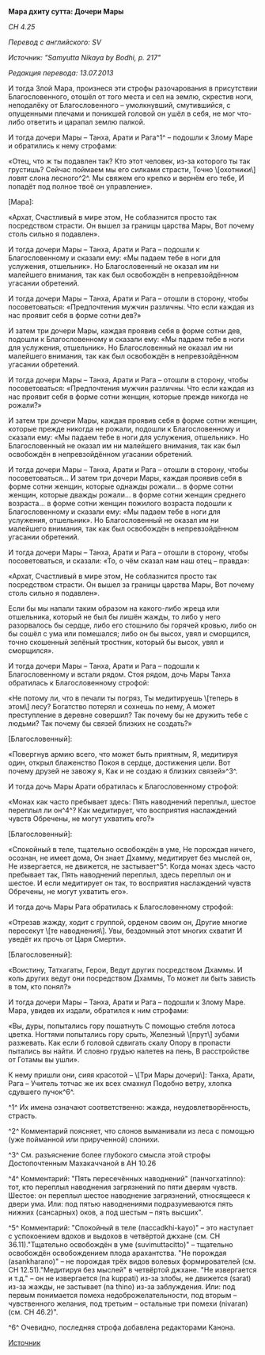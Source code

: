 **Мара дхиту сутта: Дочери Мары**

*СН 4\.25*

_Перевод с английского: SV_

_Источник: "Samyutta Nikaya by Bodhi, p\. 217"_

_Редакция перевода: 13\.07\.2013_

И тогда Злой Мара, произнеся эти строфы разочарования в присутствии Благословенного, отошёл от того места и сел на землю, скрестив ноги, неподалёку от Благословенного – умолкнувший, смутившийся, с опущенными плечами и поникшей головой он ушёл в себя, не мог что\-либо ответить и царапал землю палкой\.

И тогда дочери Мары – Танха, Арати и Рага^1^ – подошли к Злому Маре и обратились к нему строфами:

«Отец, что ж ты подавлен так? Кто этот человек, из\-за которого ты так грустишь? Сейчас поймаем мы его силками страсти, Точно \\[охотники\\] ловят слона лесного^2^\. Мы свяжем его крепко и вернём его тебе, И попадёт под полное твоё он управление»\.

\[Мара\]: 

«Архат, Счастливый в мире этом, Не соблазнится просто так посредством страсти\. Он вышел за границы царства Мары, Вот почему столь сильно я подавлен»\.

И тогда дочери Мары – Танха, Арати и Рага – подошли к Благословенному и сказали ему: «Мы падаем тебе в ноги для услужения, отшельник»\. Но Благословенный не оказал им ни малейшего внимания, так как был освобождён в непревзойдённом угасании обретений\.

И тогда дочери Мары – Танха, Арати и Рага – отошли в сторону, чтобы посоветоваться: «Предпочтения мужчин различны\. Что если каждая из нас проявит себя в форме сотни дев?»

И затем три дочери Мары, каждая проявив себя в форме сотни дев, подошли к Благословенному и сказали ему: «Мы падаем тебе в ноги для услужения, отшельник»\. Но Благословенный не оказал им ни малейшего внимания, так как был освобождён в непревзойдённом угасании обретений\.

И тогда дочери Мары – Танха, Арати и Рага – отошли в сторону, чтобы посоветоваться: «Предпочтения мужчин различны\. Что если каждая из нас проявит себя в форме сотни женщин, которые прежде никогда не рожали?»

И затем три дочери Мары, каждая проявив себя в форме сотни женщин, которые прежде никогда не рожали, подошли к Благословенному и сказали ему: «Мы падаем тебе в ноги для услужения, отшельник»\. Но Благословенный не оказал им ни малейшего внимания, так как был освобождён в непревзойдённом угасании обретений\.

И тогда дочери Мары – Танха, Арати и Рага – отошли в сторону, чтобы посоветоваться… И затем три дочери Мары, каждая проявив себя в форме сотни женщин, которые однажды рожали… в форме сотни женщин, которые дважды рожали… в форме сотни женщин среднего возраста… в форме сотни женщин пожилого возраста подошли к Благословенному и сказали ему: «Мы падаем тебе в ноги для услужения, отшельник»\. Но Благословенный не оказал им ни малейшего внимания, так как был освобождён в непревзойдённом угасании обретений\.

И тогда дочери Мары – Танха, Арати и Рага – отошли в сторону, чтобы посоветоваться, и сказали: «То, о чём сказал нам наш отец – правда»:

«Архат, Счастливый в мире этом, Не соблазнится просто так посредством страсти\. Он вышел за границы царства Мары, Вот почему столь сильно я подавлен»\.

Если бы мы напали таким образом на какого\-либо жреца или отшельника, который не был бы лишён жажды, то либо у него разорвалось бы сердце, либо его стошнило бы горячей кровью, либо он бы сошёл с ума или помешался; либо он бы высох, увял и сморщился, точно скошенный зелёный тростник, который бы высох, увял и сморщился»\.

И тогда дочери Мары – Танха, Арати и Рага – подошли к Благословенному и встали рядом\. Стоя рядом, дочь Мары Танха обратилась к Благословенному строфой:

«Не потому ли, что в печали ты погряз, Ты медитируешь \\[теперь в этом\\] лесу? Богатство потерял и сохнешь по нему, А может преступление в деревне совершил? Так почему бы не дружить тебе с людьми? Так почему бы связей близких не создать?»

\[Благословенный\]:

«Повергнув армию всего, что может быть приятным, Я, медитируя один, открыл блаженство Покоя в сердце, достижения цели\. Вот почему друзей не завожу я, Как и не создаю я близких связей»^3^\.

И тогда дочь Мары Арати обратилась к Благословенному строфой:

«Монах как часто пребывает здесь: Пять наводнений переплыл, шестое переплыл ли он^4^? Как медитирует, что восприятия наслаждений чувств Обречены, не могут ухватить его?»

\[Благословенный\]:

«Спокойный в теле, тщательно освобождён в уме, Не порождая ничего, осознан, не имеет дома, Он знает Дхамму, медитирует без мыслей он, Не извергается, не движется, не застывает^5^\. Когда монах здесь часто пребывает так, Пять наводнений переплыл, здесь переплыл он и шестое\. И если медитирует он так, то восприятия наслаждений чувств Обречены, не могут ухватить его»\.

И тогда дочь Мары Рага обратилась к Благословенному строфой:

«Отрезав жажду, ходит с группой, орденом своим он, Другие многие пересекут \\[те наводнения\\]\. Увы, бездомный этот многих схватит И уведёт их прочь от Царя Смерти»\.

\[Благословенный\]:

«Воистину, Татхагаты, Герои, Ведут других посредством Дхаммы\. И коль других ведут они посредством Дхаммы, То может ли быть зависть в том, кто понял?»

И тогда дочери Мары – Танха, Арати и Рага – подошли к Злому Маре\. Мара, увидев их издали, обратился к ним строфами:

«Вы, дуры, попытались гору пошатнуть С помощью стебля лотоса цветка\. Ногтями попытались гору срыть, Железный \\[прут\\] зубами разжевать\. Как если б головой сдвигать скалу Опору в пропасти пытались вы найти\. И словно грудью налетев на пень, В расстройстве от Готамы вы ушли»\.

К нему пришли они, сияя красотой – \\[Три Мары дочери\\]: Танха, Арати, Рага – Учитель тотчас же их всех смахнул Подобно ветру, хлопка сдувшего пучок^6^\.

^1^ Их имена означают соответственно: жажда, неудовлетворённость, страсть\. 

^2^ Комментарий поясняет, что слонов выманивали из леса с помощью \(уже пойманной или прирученной\) слонихи\. 

^3^ См\. разъяснение более глубокого смысла этой строфы Достопочтенным Махакаччаной в АН 10\.26 

^4^ Комментарий: "Пять пересечённых наводнений" \(панчогхатinno\): тот, кто переплыл наводнения загрязнений по пяти дверям чувств\. Шестое: он переплыл шестое наводнение загрязнений, относящееся к двери ума\. Или: под пятью наводнениями подразумеваются пять нижних \(сансарных\) оков, а под шестым – пять высших"\. 

^5^ Комментарий: "Спокойный в теле \(пассadkhi\-kayo\)" – это наступает с успокоением вдохов и выдохов в четвёртой джхане \(см\. СН 36\.11\)\."Тщательно освобождён в уме \(suvimuttacitto\)" – тщательно освобождён освобождением плода арахантства\. "Не порождая \(asankharano\)" – не порождая трёх видов волевых формирователей \(см\. СН 12\.51\)\."Медитируя без мыслей" в четвёртой джхане\. "Не извергается и т\.д\." – он не извергается \(na kuppati\) из\-за злобы, не движется \(sarat\) из\-за жажды, не застывает \(na thino\) из\-за заблуждения\. Или: под первым понимается помеха недоброжелательности, под вторым – чувственного желания, под третьим – остальные три помехи \(nivaran\) \(см\. СН 46\.2\)"\. 

^6^ Очевидно, последняя строфа добавлена редакторами Канона\.

[Источник](https://www\.theravada\.ru/Teaching/Canon/Suttanta/Texts/sn4_25\-mara\-dhitu\-sutta\-sv\.htm)